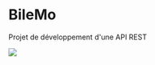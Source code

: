 # BileMo

Projet de développement d'une API REST

<a href="https://codeclimate.com/github/JgPhil/BileMo/maintainability"><img src="https://api.codeclimate.com/v1/badges/449883de8d8b0bc1c40a/maintainability" /></a>
